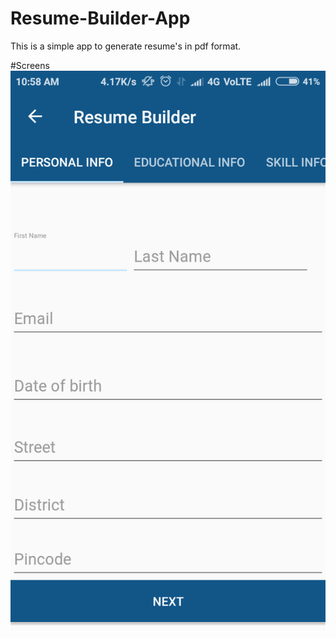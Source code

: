 # Resume-Builder-App
This is a simple app to generate resume's in pdf format.

#Screens
![](/screens/screen_1.png?raw=true "Screen 1")
